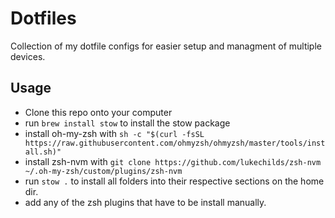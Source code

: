 # Dotfiles

Collection of my dotfile configs for easier setup and managment of multiple devices.

## Usage

- Clone this repo onto your computer
- run `brew install stow` to install the stow package
- install oh-my-zsh with `sh -c "$(curl -fsSL https://raw.githubusercontent.com/ohmyzsh/ohmyzsh/master/tools/install.sh)"`
- install zsh-nvm with `git clone https://github.com/lukechilds/zsh-nvm ~/.oh-my-zsh/custom/plugins/zsh-nvm`
- run `stow .` to install all folders into their respective sections on the home dir.
- add any of the zsh plugins that have to be install manually.
